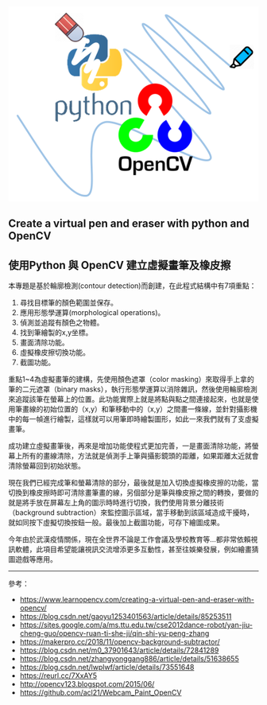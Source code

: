 ![Alt text](https://github.com/joe7342/opencvdraw/blob/master/img/cover.png)

## Create a virtual pen and eraser with python and OpenCV
## 使用Python 與 OpenCV 建立虛擬畫筆及橡皮擦

本專題是基於輪廓檢測(contour detection)而創建，在此程式結構中有7項重點：

1. 尋找目標筆的顏色範圍並保存。
2. 應用形態學運算(morphological operations)。
3. 偵測並追蹤有顏色之物體。
4. 找到筆繪製的x,y坐標。
5. 畫面清除功能。
6. 虛擬橡皮擦切換功能。
7. 截圖功能。

重點1~4為虛擬畫筆的建構，先使用顏色遮罩（color masking）來取得手上拿的筆的二元遮罩（binary masks），執行形態學運算以消除雜訊，然後使用輪廓檢測來追蹤該筆在螢幕上的位置。此功能實際上就是將點與點之間連接起來，也就是使用筆畫線的初始位置的（x,y）和筆移動中的（x,y）之間畫一條線，並針對攝影機中的每一幀進行繪製，這樣就可以用筆即時繪製圖形，如此一來我們就有了支虛擬畫筆。

成功建立虛擬畫筆後，再來是增加功能使程式更加完善，一是畫面清除功能，將螢幕上所有的畫線清除，方法就是偵測手上筆與攝影鏡頭的距離，如果距離太近就會清除螢幕回到初始狀態。

現在我們已經完成筆和螢幕清除的部分，最後就是加入切換虛擬橡皮擦的功能，當切換到橡皮擦時即可清除畫筆畫的線，另個部分是筆與橡皮擦之間的轉換，要做的就是將手放在屏幕左上角的圖示時時進行切換，我們使用背景分離技術（background subtraction）來監控圖示區域，當手移動到該區域造成干擾時，就如同按下虛擬切換按鈕一般。最後加上截圖功能，可存下繪圖成果。

今年由於武漢疫情關係，現在全世界不論是工作會議及學校教育等...都非常依賴視訊軟體，此項目希望能讓視訊交流增添更多互動性，甚至往娛樂發展，例如繪畫猜圖遊戲等應用。

***

參考：
+ https://www.learnopencv.com/creating-a-virtual-pen-and-eraser-with-opencv/
+ https://blog.csdn.net/gaoyu1253401563/article/details/85253511
+ https://sites.google.com/a/ms.ttu.edu.tw/cse2012dance-robot/yan-jiu-cheng-guo/opencv-ruan-ti-she-ji/qin-shi-yu-peng-zhang
+ https://makerpro.cc/2018/11/opencv-background-subtractor/
+ https://blog.csdn.net/m0_37901643/article/details/72841289
+ https://blog.csdn.net/zhangyonggang886/article/details/51638655
+ https://blog.csdn.net/lwplwf/article/details/73551648
+ https://reurl.cc/7XxAY5
+ http://opencv123.blogspot.com/2015/06/
+ https://github.com/acl21/Webcam_Paint_OpenCV
